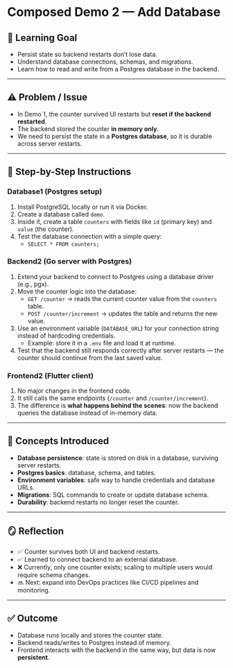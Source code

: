 # Composed Demo 2 — Add Database

## 🎯 Learning Goal

- Persist state so backend restarts don’t lose data.
- Understand database connections, schemas, and migrations.
- Learn how to read and write from a Postgres database in the backend.

---

## ⚠️ Problem / Issue

- In Demo 1, the counter survived UI restarts but **reset if the backend restarted**.
- The backend stored the counter **in memory only**.
- We need to persist the state in a **Postgres database**, so it is durable across server restarts.

---

## 🔧 Step-by-Step Instructions

### Database1 (Postgres setup)

1. Install PostgreSQL locally or run it via Docker.
2. Create a database called `demo`.
3. Inside it, create a table `counters` with fields like `id` (primary key) and `value` (the counter).
4. Test the database connection with a simple query:
   - `SELECT * FROM counters;`

### Backend2 (Go server with Postgres)

1. Extend your backend to connect to Postgres using a database driver (e.g., pgx).
2. Move the counter logic into the database:
   - `GET /counter` → reads the current counter value from the `counters` table.
   - `POST /counter/increment` → updates the table and returns the new value.
3. Use an environment variable (`DATABASE_URL`) for your connection string instead of hardcoding credentials.
   - Example: store it in a `.env` file and load it at runtime.
4. Test that the backend still responds correctly after server restarts — the counter should continue from the last saved value.

### Frontend2 (Flutter client)

1. No major changes in the frontend code.
2. It still calls the same endpoints (`/counter` and `/counter/increment`).
3. The difference is **what happens behind the scenes**: now the backend queries the database instead of in-memory data.

---

## 📖 Concepts Introduced

- **Database persistence**: state is stored on disk in a database, surviving server restarts.
- **Postgres basics**: database, schema, and tables.
- **Environment variables**: safe way to handle credentials and database URLs.
- **Migrations**: SQL commands to create or update database schema.
- **Durability**: backend restarts no longer reset the counter.

---

## 🪞 Reflection

- ✅ Counter survives both UI and backend restarts.
- ✅ Learned to connect backend to an external database.
- ❌ Currently, only one counter exists; scaling to multiple users would require schema changes.
- 🔜 Next: expand into DevOps practices like CI/CD pipelines and monitoring.

---

## ✅ Outcome

- Database runs locally and stores the counter state.
- Backend reads/writes to Postgres instead of memory.
- Frontend interacts with the backend in the same way, but data is now **persistent**.
